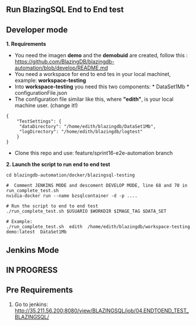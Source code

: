 
## Run BlazingSQL End to End test

## Developer mode

**1. Requirements**
-  You need the imagen **demo** and the **demobuid** are created, follow this : https://github.com/BlazingDB/blazingdb-automation/blob/develop/README.md
-  You need a workspace  for end to end tes in your local machinet, example: **workspace-testing**
-  Into **workspace-testing** you need this  two components: 
        * DataSet1Mb
        * configurationFile.json
-  The configuration file similar like this, where  **"edith"**, is your local machine user. (change it!)
```shell-script
{
    "TestSettings": {
     "dataDirectory": "/home/edith/blazingdb/DataSet1Mb",
     "logDirectory": "/home/edith/blazingdb/logtest"
    }
}
```
- Clone this repo and use: feature/sprint16-e2e-automation  branch

**2. Launch the script to run end to end test**
```shell-script
cd blazingdb-automation/docker/blazingsql-testing

#  Comment JENKINS MODE and descoment DEVELOP MODE, line 68 and 70 in run_complete_test.sh
nvidia-docker run --name bzsqlcontainer -d -p ....

# Run the script to end to end test
./run_complete_test.sh $USUARIO $WORKDIR $IMAGE_TAG $DATA_SET

# Example:
./run_complete_test.sh  edith  /home/edith/blazingdb/workspace-testing  demo:latest  DataSet1Mb
```

## Jenkins Mode

## IN PROGRESS

## Pre Requirements

1.  Go to jenkins:  http://35.211.56.200:8080/view/BLAZINGSQL/job/04.ENDTOEND_TEST_BLAZINGSQL/

